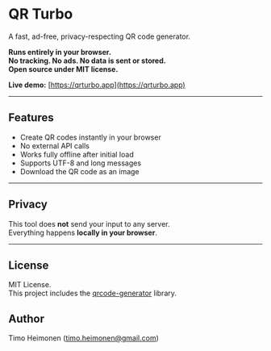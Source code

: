# QR Turbo

A fast, ad-free, privacy-respecting QR code generator.

**Runs entirely in your browser.**  
**No tracking. No ads. No data is sent or stored.**  
**Open source under MIT license.**

**Live demo:** [https://qrturbo.app](https://qrturbo.app)

---

## Features

- Create QR codes instantly in your browser
- No external API calls
- Works fully offline after initial load
- Supports UTF-8 and long messages
- Download the QR code as an image

---

## Privacy

This tool does **not** send your input to any server.  
Everything happens **locally in your browser**.

---

## License

MIT License.  
This project includes the [qrcode-generator](https://github.com/kazuhikoarase/qrcode-generator) library.

## Author
Timo Heimonen (timo.heimonen@gmail.com)